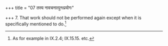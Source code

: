 +++
title = "07 तस्य नावचनात्पुनःप्रयोगः"

+++
7. That work should not be performed again except when it is specifically mentioned to do.[^1]

[^1]: As for example in IX.2.4; IX.15.15. etc. 
